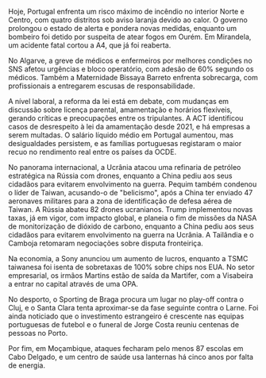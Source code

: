 Hoje, Portugal enfrenta um risco máximo de incêndio no interior Norte e Centro, com quatro distritos sob aviso laranja devido ao calor. O governo prolongou o estado de alerta e pondera novas medidas, enquanto um bombeiro foi detido por suspeita de atear fogos em Ourém. Em Mirandela, um acidente fatal cortou a A4, que já foi reaberta.

No Algarve, a greve de médicos e enfermeiros por melhores condições no SNS afetou urgências e bloco operatório, com adesão de 60% segundo os médicos. Também a Maternidade Bissaya Barreto enfrenta sobrecarga, com profissionais a entregarem escusas de responsabilidade.

A nível laboral, a reforma da lei está em debate, com mudanças em discussão sobre licença parental, amamentação e horários flexíveis, gerando críticas e preocupações entre os tripulantes. A ACT identificou casos de desrespeito à lei da amamentação desde 2021, e há empresas a serem multadas. O salário líquido médio em Portugal aumentou, mas desigualdades persistem, e as famílias portuguesas registaram o maior recuo no rendimento real entre os países da OCDE.

No panorama internacional, a Ucrânia atacou uma refinaria de petróleo estratégica na Rússia com drones, enquanto a China pediu aos seus cidadãos para evitarem envolvimento na guerra. Pequim também condenou o líder de Taiwan, acusando-o de "belicismo", após a China ter enviado 47 aeronaves militares para a zona de identificação de defesa aérea de Taiwan. A Rússia abateu 82 drones ucranianos. Trump implementou novas taxas, já em vigor, com impacto global, e planeia o fim de missões da NASA de monitorização de dióxido de carbono, enquanto a China pediu aos seus cidadãos para evitarem envolvimento na guerra na Ucrânia. A Tailândia e o Camboja retomaram negociações sobre disputa fronteiriça.

Na economia, a Sony anunciou um aumento de lucros, enquanto a TSMC taiwanesa foi isenta de sobretaxas de 100% sobre chips nos EUA. No setor empresarial, os irmãos Martins estão de saída da Martifer, com a Visabeira a entrar no capital através de uma OPA.

No desporto, o Sporting de Braga procura um lugar no play-off contra o Cluj, e o Santa Clara tenta aproximar-se da fase seguinte contra o Larne. Foi ainda noticiado que o investimento estrangeiro é crescente nas equipas portuguesas de futebol e o funeral de Jorge Costa reuniu centenas de pessoas no Porto.

Por fim, em Moçambique, ataques fecharam pelo menos 87 escolas em Cabo Delgado, e um centro de saúde usa lanternas há cinco anos por falta de energia.
